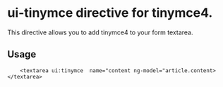 # ui-tinymce directive for tinymce4.

This directive allows you to add tinymce4 to  your form textarea.

## Usage

```
	<textarea ui:tinymce  name="content ng-model="article.content></textarea>
	
```
